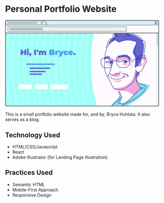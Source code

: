# Personal Portfolio Website

<img src="\public\assets\jpg\PorfolioWebsiteScreenshot-Small.jpg" alt="Screenshot of Website" width="500"/>

This is a small portfolio website made for, and by, Bryce Huhtala. It also serves as a blog.

## Technology Used

-   HTML/CSS/Javascript
-   React
-   Adobe Illustrator (for Landing Page Illustration)

## Practices Used

-   Semantic HTML
-   Mobile-First Approach
-   Responsive Design
